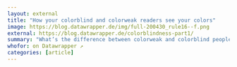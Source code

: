 ```yaml
---
layout: external
title: "How your colorblind and colorweak readers see your colors"
image: https://blog.datawrapper.de/img/full-200430_rule16--f.png
external: https://blog.datawrapper.de/colorblindness-part1/
summary: "What’s the difference between colorweak and colorblind people, and how they see the world."
whofor: on Datawrapper ↗
categories: [article]
---
```

